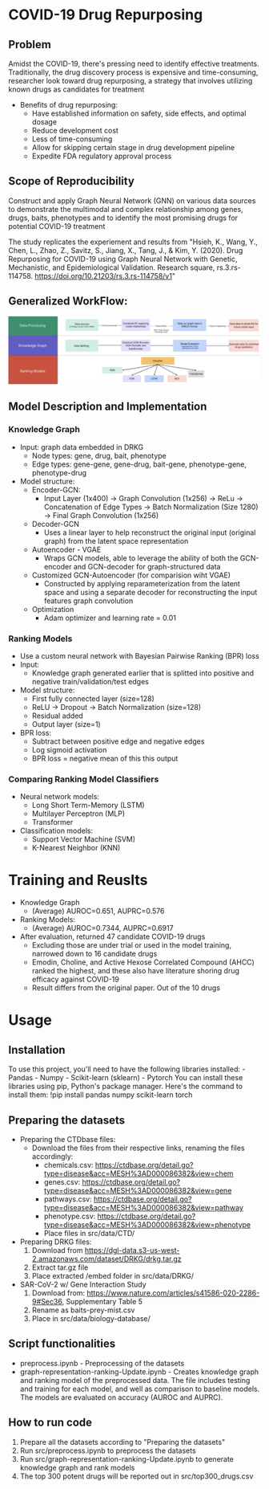 # COVID-19 Drug Repurposing
## Problem
Amidst the COVID-19, there's pressing need to identify effective treatments. Traditionally, the drug discovery process is expensive and time-consuming, researcher look toward drug repurposing, a strategy that involves utilizing known drugs as candidates for treatment 
* Benefits of drug repurposing:
    * Have established information on safety, side effects, and optimal dosage 
    * Reduce development cost
    * Less of time-consuming
    * Allow for skipping certain stage in drug development pipeline
    * Expedite FDA regulatory approval process
## Scope of Reproducibility
Construct and apply Graph Neural Network (GNN)  on various data sources to demonstrate the multimodal and complex relationship among genes, drugs, baits, phenotypes and to identify the most promising drugs for potential COVID-19 treatment

The study replicates the experiement and results from "Hsieh, K., Wang, Y., Chen, L., Zhao, Z., Savitz, S., Jiang, X., Tang, J., & Kim, Y. (2020). Drug Repurposing for COVID-19 using Graph Neural Network with Genetic, Mechanistic, and Epidemiological Validation. Research square, rs.3.rs-114758. https://doi.org/10.21203/rs.3.rs-114758/v1"

## Generalized WorkFlow:
![Workflow](workflow.png)

## Model Description and Implementation
### Knowledge Graph
* Input: graph data embedded in DRKG 
    * Node types: gene, drug, bait, phenotype
    * Edge types: gene-gene, gene-drug, bait-gene, phenotype-gene, phenotype-drug
* Model structure:
    * Encoder-GCN:
        * Input Layer (1x400) -> Graph Convolution (1x256) -> ReLu -> Concatenation of Edge Types -> Batch Normalization (Size 1280) -> Final Graph Convolution (1x256)
    * Decoder-GCN
        * Uses a linear layer to help reconstruct the original input (original graph) from the latent space representation 
    * Autoencoder - VGAE
        * Wraps GCN models, able to leverage the ability of both the GCN-encoder and GCN-decoder for graph-structured data
    * Customized GCN-Autoencoder (for comparision wiht VGAE)
        * Constructed by applying reparameterization from the latent space and using a separate decoder for reconstructing the input features graph convolution
    * Optimization 
        * Adam optimizer and learning rate = 0.01
### Ranking Models
* Use a custom neural network with Bayesian Pairwise Ranking (BPR) loss
* Input:
    * Knowledge graph generated earlier that is splitted into positive and negative train/validation/test edges 
* Model structure:
    * First fully connected layer (size=128)
    * ReLU → Dropout  → Batch Normalization (size=128)
    * Residual added
    * Output layer (size=1)
* BPR loss:
    * Subtract between positive edge and negative edges
    * Log sigmoid activation
    * BPR loss  = negative mean of this this output
### Comparing Ranking Model Classifiers
* Neural network models:
    * Long Short Term-Memory (LSTM)
    * Multilayer Perceptron (MLP)
    * Transformer
* Classification models:
    * Support Vector Machine (SVM)
    * K-Nearest Neighbor (KNN)
# Training and Reuslts
* Knowledge Graph
    * (Average) AUROC=0.651, AUPRC=0.576
* Ranking Models:
    * (Average) AUROC=0.7344, AUPRC=0.6917
* After evaluation, returned 47 candidate COVID-19 drugs
    * Excluding those are under trial or used in the model training, narrowed down to 16 candidate drugs 
    * Emodin, Choline, and Active  Hexose Correlated Compound (AHCC) ranked the highest, and these also have literature shoring drug efficacy against COVID-19 
    * Result differs from the original paper. Out of the 10 drugs

# Usage
## Installation
To use this project, you'll need to have the following libraries installed:
    - Pandas
    - Numpy
    - Scikit-learn (sklearn)
    - Pytorch
You can install these libraries using pip, Python's package manager. Here's the command to install them:
    !pip install pandas numpy scikit-learn torch

## Preparing the datasets
* Preparing the CTDbase files:
    * Download the files from their respective links, renaming the files accordingly:
        * chemicals.csv: https://ctdbase.org/detail.go?type=disease&acc=MESH%3AD000086382&view=chem 
        * genes.csv: https://ctdbase.org/detail.go?type=disease&acc=MESH%3AD000086382&view=gene 
        * pathways.csv: https://ctdbase.org/detail.go?type=disease&acc=MESH%3AD000086382&view=pathway
        * phenotype.csv: https://ctdbase.org/detail.go?type=disease&acc=MESH%3AD000086382&view=phenotype 
        * Place files in src/data/CTD/
* Preparing DRKG files:
    1. Download from https://dgl-data.s3-us-west-2.amazonaws.com/dataset/DRKG/drkg.tar.gz 
    2. Extract tar.gz file
    3. Place extracted /embed folder in src/data/DRKG/
* SAR-CoV-2 w/ Gene Interaction Study
    1. Download from: https://www.nature.com/articles/s41586-020-2286-9#Sec36, Supplementary Table 5
    2. Rename as baits-prey-mist.csv
    3. Place in src/data/biology-database/

## Script functionalities
* preprocess.ipynb - Preprocessing of the datasets
* graph-representation-ranking-Update.ipynb - Creates knowledge graph and ranking model of the preprocessed data. The file includes testing and training for each model, and well as comparison to baseline models. The models are evaluated on accuracy (AUROC and AUPRC).

## How to run code
1. Prepare all the datasets according to "Preparing the datasets"
2. Run src/preprocess.ipynb to preprocess the datasets
3. Run src/graph-representation-ranking-Update.ipynb to generate knowledge graph and rank models
4. The top 300 potent drugs will be reported out in src/top300_drugs.csv 